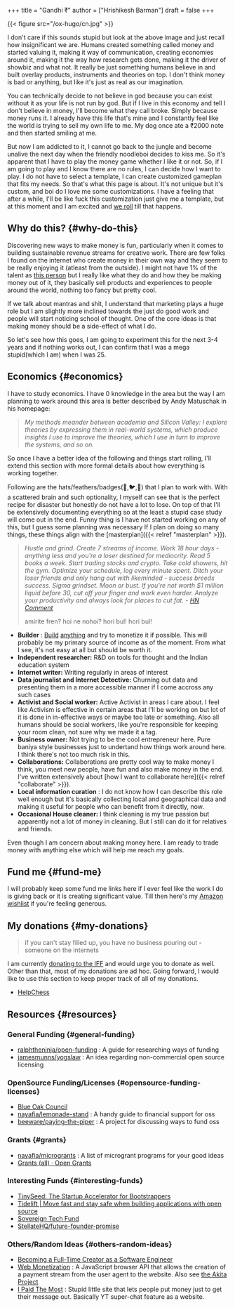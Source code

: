 +++
title = "Gandhi ₹"
author = ["Hrishikesh Barman"]
draft = false
+++

{{< figure src="/ox-hugo/cn.jpg" >}}

I don't care if this sounds stupid but look at the above image and just recall how insignificant we are. Humans created something called money and started valuing it, making it way of communication, creating economies around it, making it the way how research gets done, making it the driver of showbiz and what not. It really be just something humans believe in and built overlay products, instruments and theories on top. I don't think money is bad or anything, but like it's just as real as our imagination.

You can technically decide to not believe in god because you can exist without it as your life is not run by god. But if I live in this economy and tell I don't believe in money, I'll become what they call broke. Simply because money runs it. I already have this life that's mine and I constantly feel like the world is trying to sell my own life to me. My dog once ate a ₹2000 note and then started smiling at me.

But now I am addicted to it, I cannot go back to the jungle and become unalive the next day when the friendly noodleboi decides to kiss me. So it's apparent that I have to play the money game whether I like it or not. So, if I am going to play and I know there are no rules, I can decide how I want to play. I do not have to select a template, I can create customized gameplan that fits my needs. So that's what this page is about. It's not unique but it's custom, and boi do I love me some customizations. I have a feeling that after a while, I'll be like fuck this customization just give me a template, but at this moment and I am excited and [we roll](https://www.youtube.com/watch?v=RLhuPD2ASKE) till that happens.


## Why do this? {#why-do-this}

Discovering new ways to make money is fun, particularly when it comes to building sustainable revenue streams for creative work. There are few folks I found on the internet who create money in their own way and they seem to be really enjoying it (atleast from the outside). I might not have 1% of the talent as [this person](https://daniellebaskin.com/) but I really like what they do and how they be making money out of it, they basically sell products and experiences to people around the world, nothing too fancy but pretty cool.

If we talk about mantras and shit, I understand that marketing plays a huge role but I am slightly more inclined towards the just do good work and people will start noticing school of thought. One of the core ideas is that making money should be a side-effect of what I do.

So let's see how this goes, I am going to experiment this for the next 3-4 years and if nothing works out, I can confirm that I was a mega stupid(which I am) when I was 25.


## Economics {#economics}

I have to study economics. I have 0 knowledge in the area but the way I am planning to work around this area is better described by Andy Matuschak in his homepage:

> _My methods meander between academia and Silicon Valley: I explore theories by expressing them in real-world systems, which produce insights I use to improve the theories, which I use in turn to improve the systems, and so on._

So once I have a better idea of the following and things start rolling, I'll extend this section with more formal details about how everything is working together.

Following are the hats/feathers/badges(🎩,🐦,📛) that I plan to work with. With a scattered brain and such optionality, I myself can see that is the perfect recipe for disaster but honestly do not have a lot to lose. On top of that I'll be extensively documenting everything so at the least a stupid case study will come out in the end. Funny thing is I have not started working on any of this, but I guess some planning was necessary If I plan on doing so many things, these things align with the [masterplan]({{< relref "masterplan" >}}).

<div class="book-hint info small-text">

> _Hustle and grind. Create 7 streams of income. Work 18 hour days - anything less and you're a loser destined for mediocrity. Read 5 books a week. Start trading stocks and crypto. Take cold showers, hit the gym. Optimize your schedule, log every minute spent. Ditch your loser friends and only hang out with likeminded - success breeds success. Sigma grindset. Moon or bust. If you're not worth $1 million liquid before 30, cut off your finger and work even harder. Analyze your productivity and always look for places to cut fat. - [HN Comment](https://www.youtube.com/watch?v=_o7qjN3KF8U)_
>
> amirite fren? hoi ne nohoi? hori bul! hori bul!
</div>

-   **Builder** : [Build](https://austinhenley.com/blog/programmingasplay.html) [anything](https://www.reddit.com/r/Artisan/) and try to monetize it if possible. This will probably be my primary source of income as of the moment. From what I see, it's not easy at all but should be worth it.
-   **Independent researcher:** R&amp;D on tools for thought and the Indian education system
-   **Internet writer:** Writing regularly in areas of interest
-   **Data journalist and Internet Detective:** Churning out data and presenting them in a more accessible manner if I come accross any such cases
-   **Activist and Social worker:** Active Activist in areas I care about. I feel like Activism is effective in certain areas that I'll be working on but lot of it is done in in-effective ways or maybe too late or something. Also all humans should be social workers, like you're responsible for keeping your room clean, not sure why we made it a tag.
-   **Business owner:** Not trying to be the cool entrepreneur here. Pure baniya style businesses just to undertand how things work around here. I think there's not too much risk in this.
-   **Collaborations:** Collaborations are pretty cool way to make money I think, you meet new people, have fun and also make money in the end. I've written extensively about [how I want to collaborate here]({{< relref "collaborate" >}}).
-   **Local information curation** : I do not know how I can describe this role well enough but it's basically collecting local and geographical data and making it useful for people who can benefit from it directly, now.
-   **Occasional House cleaner:** I think cleaning is my true passion but apparently not a lot of money in cleaning. But I still can do it for relatives and friends.

Even though I am concern about making money here. I am ready to trade money with anything else which will help me reach my goals.


## Fund me {#fund-me}

I will probably keep some fund me links here if I ever feel like the work I do is giving back or it is creating significant value. Till then here's my [Amazon wishlist](https://www.amazon.in/hz/wishlist/ls/H8N5KHWU23K3) if you're feeling generous.


## My donations {#my-donations}

<div class="book-hint info small-text">

> if you can't stay filled up, you have no business pouring out - someone on the internets
</div>

I am currently [donating to the IFF](https://internetfreedom.in/) and would urge you to donate as well. Other than that, most of my donations are ad hoc. Going forward, I would like to use this section to keep proper track of all of my donations.

-   [HelpChess](https://helpchess.org/?s=35)


## Resources {#resources}


### General Funding {#general-funding}

-   [ralphtheninja/open-funding](https://github.com/ralphtheninja/open-funding) : A guide for researching ways of funding
-   [jamesmunns/yogslaw](https://github.com/jamesmunns/yogslaw) : An idea regarding non-commercial open source licensing


### OpenSource Funding/Licenses {#opensource-funding-licenses}

-   [Blue Oak Council](https://blueoakcouncil.org/)
-   [nayafia/lemonade-stand](https://github.com/nayafia/lemonade-stand) : A handy guide to financial support for oss
-   [beeware/paying-the-piper](https://github.com/beeware/paying-the-piper) : A project for discussing ways to fund oss


### Grants {#grants}

-   [nayafia/microgrants](https://github.com/nayafia/microgrants) : A list of microgrant programs for your good ideas
-   [Grants (all) · Open Grants](https://www.ogrants.org/grants-01-all.html)


### Interesting Funds {#interesting-funds}

-   [TinySeed: The Startup Accelerator for Bootstrappers](https://tinyseed.com/)
-   [Tidelift | Move fast and stay safe when building applications with open source](https://tidelift.com/)
-   [Sovereign Tech Fund](https://sovereigntechfund.de/en.html)
-   [StellateHQ/future-founder-promise](https://github.com/StellateHQ/future-founder-promise)


### Others/Random Ideas {#others-random-ideas}

-   [Becoming a Full-Time Creator as a Software Engineer](https://blog.pragmaticengineer.com/how-to-become-a-full-time-creator/)
-   [Web Monetization](https://webmonetization.org/) : A JavaScript browser API that allows the creation of a payment stream from the user agent to the website. Also see [the Akita Project](https://akitaproject.site/?s=35)
-   [I Paid The Most](https://ipaidthemost.com/) : Stupid little site that lets people put money just to get their message out. Basically YT super-chat feature as a website.
